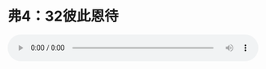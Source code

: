 # 弗4：32彼此恩待

<audio style="width: 100%;" preload="false" controls controlslist="nodownload"><source src="http://file.simai.life/audio/mp3/old/12252.mp3" type="audio/mpeg">Your browser does not support the audio element.</audio>


